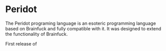 Peridot
=======

The Peridot programing language is an esoteric programming language based on Brainfuck and fully compatible with it.
It was designed to extend the functionality of Brainfuck.

First release of 
